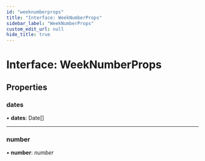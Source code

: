 ```yaml
---
id: "weeknumberprops"
title: "Interface: WeekNumberProps"
sidebar_label: "WeekNumberProps"
custom_edit_url: null
hide_title: true
---
```


# Interface: WeekNumberProps

## Properties

### dates

• **dates**: Date[]

___

### number

• **number**: *number*
